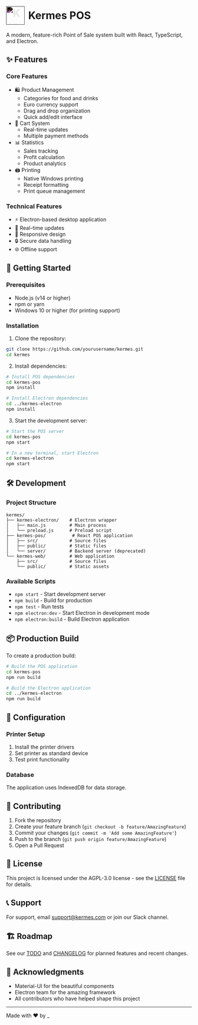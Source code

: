 <h1 style="display: flex; align-items: center;">
  <a href="https://kermespos.web.app/" style="margin-right: 10px;">
    <img src="/kermes-web/out/pic.png" alt="Kermes POS" width="50" style="filter: invert(1);">
  </a>
  Kermes POS
</h1>

A modern, feature-rich Point of Sale system built with React, TypeScript, and Electron.



## ✨ Features

### Core Features
- 🛍️ Product Management
  - Categories for food and drinks
  - Euro currency support
  - Drag and drop organization
  - Quick add/edit interface
- 🛒 Cart System
  - Real-time updates
  - Multiple payment methods
- 📊 Statistics
  - Sales tracking
  - Profit calculation
  - Product analytics
- 🖨️ Printing
  - Native Windows printing
  - Receipt formatting
  - Print queue management

### Technical Features
- ⚡ Electron-based desktop application
- 🔄 Real-time updates
- 📱 Responsive design
- 🔒 Secure data handling
- 🌐 Offline support

## 🚀 Getting Started

### Prerequisites
- Node.js (v14 or higher)
- npm or yarn
- Windows 10 or higher (for printing support)

### Installation

1. Clone the repository:
```bash
git clone https://github.com/yourusername/kermes.git
cd kermes
```

2. Install dependencies:
```bash
# Install POS dependencies
cd kermes-pos
npm install

# Install Electron dependencies
cd ../kermes-electron
npm install
```

3. Start the development server:
```bash
# Start the POS server
cd kermes-pos
npm start

# In a new terminal, start Electron
cd kermes-electron
npm start
```

## 🛠️ Development

### Project Structure
```
kermes/
├── kermes-electron/    # Electron wrapper
│   ├── main.js         # Main process
│   └── preload.js      # Preload script
├── kermes-pos/          # React POS application
│   ├── src/            # Source files
│   ├── public/         # Static files
│   └── server/         # Backend server (deprecated)
└── kermes-web/         # Web application
    ├── src/            # Source files
    └── public/         # Static assets
```

### Available Scripts
- `npm start` - Start development server
- `npm build` - Build for production
- `npm test` - Run tests
- `npm electron:dev` - Start Electron in development mode
- `npm electron:build` - Build Electron application

## 📦 Production Build

To create a production build:

```bash
# Build the POS application
cd kermes-pos
npm run build

# Build the Electron application
cd ../kermes-electron
npm run build
```

## 🔧 Configuration

### Printer Setup
1. Install the printer drivers
2. Set printer as standard device
3. Test print functionality

### Database
The application uses IndexedDB for data storage.

## 🤝 Contributing

1. Fork the repository
2. Create your feature branch (`git checkout -b feature/AmazingFeature`)
3. Commit your changes (`git commit -m 'Add some AmazingFeature'`)
4. Push to the branch (`git push origin feature/AmazingFeature`)
5. Open a Pull Request

## 📝 License

This project is licensed under the AGPL-3.0 license - see the [LICENSE](LICENSE) file for details.

## 📞 Support

For support, email support@kermes.com or join our Slack channel.

## 🏗️ Roadmap

See our [TODO](TODO.md) and [CHANGELOG](CHANGELOG.md) for planned features and recent changes.

## 🙏 Acknowledgments

- Material-UI for the beautiful components
- Electron team for the amazing framework
- All contributors who have helped shape this project

---

Made with ❤️ by _
